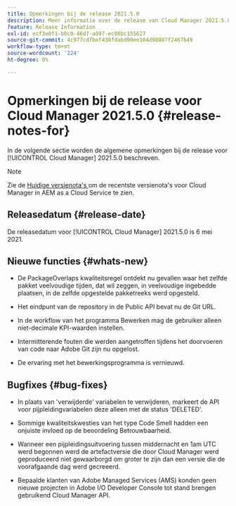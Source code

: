 ```yaml
---
title: Opmerkingen bij de release 2021.5.0
description: Meer informatie over de release van Cloud Manager 2021.5.0.
feature: Release Information
exl-id: ecf3e0f1-b0c0-46d7-a897-ec08bc155627
source-git-commit: 4c977cdfbef438fdabd90ee104d98887f2467b49
workflow-type: tm+mt
source-wordcount: '224'
ht-degree: 0%

---
```


# Opmerkingen bij de release voor Cloud Manager 2021.5.0 {#release-notes-for}

In de volgende sectie worden de algemene opmerkingen bij de release voor [!UICONTROL Cloud Manager] 2021.5.0 beschreven.

>[!NOTE]
>Zie de [ Huidige versienota&#39;s ](https://experienceleague.adobe.com/en/docs/experience-manager-cloud-service/content/release-notes/cloud-manager/current#getting-access) om de recentste versienota&#39;s voor Cloud Manager in AEM as a Cloud Service te zien.

## Releasedatum {#release-date}

De releasedatum voor [!UICONTROL Cloud Manager] 2021.5.0 is 6 mei 2021.

## Nieuwe functies {#whats-new}

* De PackageOverlaps kwaliteitsregel ontdekt nu gevallen waar het zelfde pakket veelvoudige tijden, dat wil zeggen, in veelvoudige ingebedde plaatsen, in de zelfde opgestelde pakketreeks werd opgesteld.

* Het eindpunt van de repository in de Public API bevat nu de Git URL.

* In de workflow van het programma Bewerken mag de gebruiker alleen niet-decimale KPI-waarden instellen.

* Intermitterende fouten die werden aangetroffen tijdens het doorvoeren van code naar Adobe Git zijn nu opgelost.

* De ervaring met het bewerkingsprogramma is vernieuwd.

## Bugfixes {#bug-fixes}

* In plaats van &#39;verwijderde&#39; variabelen te verwijderen, markeert de API voor pijpleidingvariabelen deze alleen met de status &#39;DELETED&#39;.

* Sommige kwaliteitskwesties van het type Code Smell hadden een onjuiste invloed op de beoordeling Betrouwbaarheid.

* Wanneer een pijpleidingsuitvoering tussen middernacht en 1am UTC werd begonnen werd de artefactversie die door Cloud Manager werd geproduceerd niet gewaarborgd om groter te zijn dan een versie die de voorafgaande dag werd gecreeerd.

* Bepaalde klanten van Adobe Managed Services (AMS) konden geen nieuwe projecten in Adobe I/O Developer Console tot stand brengen gebruikend Cloud Manager API.
